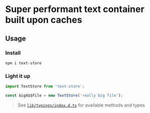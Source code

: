# Super performant text container built upon caches

## Usage

### Install

```bash
npm i text-store
```

### Light it up

```javascript
import TextStore from 'text-store';

const bigA$$File = new TextStore('really big file');

```

> See [`lib/typings/index.d.ts`](https://github.com/chipto/text-store) for available methods and types

